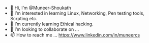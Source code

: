 - 👋 Hi, I’m @Muneer-Shoukath
- 👀 I’m interested in learning Linux, Networking, Pen testing tools, Scrpting etc.
- 🌱 I’m currently learning Ethical hacking.
- 💞️ I’m looking to collaborate on ...
- 📫 How to reach me ... https://www.linkedin.com/in/muneercs

<!---
Muneer-Shoukath/Muneer-Shoukath is a ✨ special ✨ repository because its `README.md` (this file) appears on your GitHub profile.
You can click the Preview link to take a look at your changes.
--->
